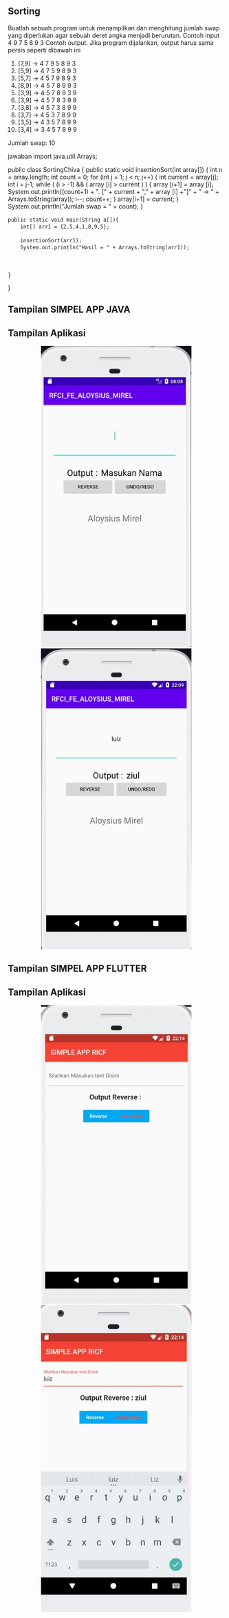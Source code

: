 ## Sorting
Buatlah sebuah program untuk menampilkan dan menghitung jumlah swap yang diperlukan agar sebuah deret angka menjadi berurutan.
Contoh input
4 9 7 5 8 9 3
Contoh output. Jika program dijalankan, output harus sama persis seperti dibawah ini
1. [7,9] -> 4 7 9 5 8 9 3
2. [5,9] -> 4 7 5 9 8 9 3
3. [5,7] -> 4 5 7 9 8 9 3
4. [8,9] -> 4 5 7 8 9 9 3
5. [3,9] -> 4 5 7 8 9 3 9
6. [3,9] -> 4 5 7 8 3 9 9
7. [3,8] -> 4 5 7 3 8 9 9
8. [3,7] -> 4 5 3 7 8 9 9 
9. [3,5] -> 4 3 5 7 8 9 9
10. [3,4] -> 3 4 5 7 8 9 9 

Jumlah swap: 10

jawaban
import java.util.Arrays;

public class SortingChiva {
    public static void insertionSort(int array[]) {
        int n = array.length;
        int count = 0;
        for (int j = 1; j < n; j++) {
            int current = array[j];
            int i = j-1;
            while ( (i > -1) && ( array [i] > current ) ) {
                array [i+1] = array [i];
                System.out.println((count+1) + ". [" + current + "," + array [i] +"]" + " -> " + Arrays.toString(array));
                i--;
                count++;
            }
            array[i+1] = current;
        }
        System.out.println("Jumlah swap = " + count);
    }

    public static void main(String a[]){
        int[] arr1 = {2,5,4,1,8,9,5};

        insertionSort(arr1);
        System.out.println("Hasil = " + Arrays.toString(arr1));



    }
}

## Tampilan SIMPEL APP JAVA

## Tampilan Aplikasi

<p align="center">
  <img src="ss/1.jpg" width="350" title="hover text">
  <img src="ss/2.jpg" width="350" alt="accessibility text">
</p>

## Tampilan SIMPEL APP FLUTTER

## Tampilan Aplikasi

<p align="center">
  <img src="ss/3.jpg" width="350" title="hover text">
  <img src="ss/4.jpg" width="350" alt="accessibility text">
</p>

